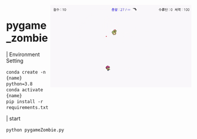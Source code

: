 <img src='imgs/ezgif.com-gif-maker.gif' align="right" width=384>

# pygame_zombie

| Environment Setting
```
conda create -n {name} python=3.8
conda activate {name}
pip install -r requirements.txt
```

| start
```
python pygameZombie.py
```
